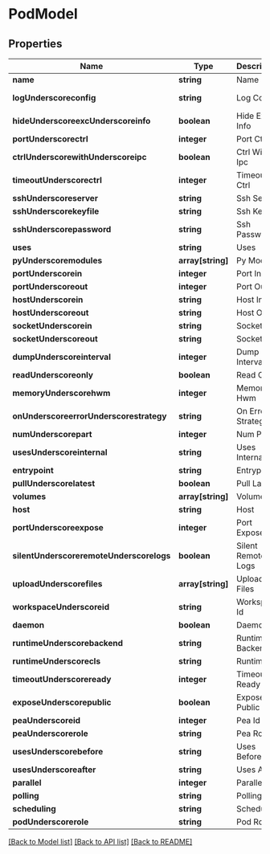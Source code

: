 # PodModel

## Properties
Name | Type | Description | Notes
------------ | ------------- | ------------- | -------------
**name** | **string** | Name | [optional] [default to null]
**logUnderscoreconfig** | **string** | Log Config | [optional] [default to /home/deepankar/coding/repos/jina/jina/resources/logging.default.yml]
**hideUnderscoreexcUnderscoreinfo** | **boolean** | Hide Exc Info | [optional] [default to false]
**portUnderscorectrl** | **integer** | Port Ctrl | [optional] [default to null]
**ctrlUnderscorewithUnderscoreipc** | **boolean** | Ctrl With Ipc | [optional] [default to false]
**timeoutUnderscorectrl** | **integer** | Timeout Ctrl | [optional] [default to 5000]
**sshUnderscoreserver** | **string** | Ssh Server | [optional] [default to null]
**sshUnderscorekeyfile** | **string** | Ssh Keyfile | [optional] [default to null]
**sshUnderscorepassword** | **string** | Ssh Password | [optional] [default to null]
**uses** | **string** | Uses | [optional] [default to _pass]
**pyUnderscoremodules** | **array[string]** | Py Modules | [optional] [default to null]
**portUnderscorein** | **integer** | Port In | [optional] [default to null]
**portUnderscoreout** | **integer** | Port Out | [optional] [default to null]
**hostUnderscorein** | **string** | Host In | [optional] [default to 0.0.0.0]
**hostUnderscoreout** | **string** | Host Out | [optional] [default to 0.0.0.0]
**socketUnderscorein** | **string** | Socket In | [optional] [default to PULL_BIND]
**socketUnderscoreout** | **string** | Socket Out | [optional] [default to PUSH_BIND]
**dumpUnderscoreinterval** | **integer** | Dump Interval | [optional] [default to 240]
**readUnderscoreonly** | **boolean** | Read Only | [optional] [default to false]
**memoryUnderscorehwm** | **integer** | Memory Hwm | [optional] [default to -1]
**onUnderscoreerrorUnderscorestrategy** | **string** | On Error Strategy | [optional] [default to IGNORE]
**numUnderscorepart** | **integer** | Num Part | [optional] [default to 0]
**usesUnderscoreinternal** | **string** | Uses Internal | [optional] [default to BaseExecutor]
**entrypoint** | **string** | Entrypoint | [optional] [default to null]
**pullUnderscorelatest** | **boolean** | Pull Latest | [optional] [default to false]
**volumes** | **array[string]** | Volumes | [optional] [default to null]
**host** | **string** | Host | [optional] [default to 0.0.0.0]
**portUnderscoreexpose** | **integer** | Port Expose | [optional] [default to null]
**silentUnderscoreremoteUnderscorelogs** | **boolean** | Silent Remote Logs | [optional] [default to false]
**uploadUnderscorefiles** | **array[string]** | Upload Files | [optional] [default to null]
**workspaceUnderscoreid** | **string** | Workspace Id | [optional] [default to null]
**daemon** | **boolean** | Daemon | [optional] [default to false]
**runtimeUnderscorebackend** | **string** | Runtime Backend | [optional] [default to PROCESS]
**runtimeUnderscorecls** | **string** | Runtime Cls | [optional] [default to ZEDRuntime]
**timeoutUnderscoreready** | **integer** | Timeout Ready | [optional] [default to 60000]
**exposeUnderscorepublic** | **boolean** | Expose Public | [optional] [default to false]
**peaUnderscoreid** | **integer** | Pea Id | [optional] [default to 0]
**peaUnderscorerole** | **string** | Pea Role | [optional] [default to SINGLETON]
**usesUnderscorebefore** | **string** | Uses Before | [optional] [default to null]
**usesUnderscoreafter** | **string** | Uses After | [optional] [default to null]
**parallel** | **integer** | Parallel | [optional] [default to 1]
**polling** | **string** | Polling | [optional] [default to ANY]
**scheduling** | **string** | Scheduling | [optional] [default to LOAD_BALANCE]
**podUnderscorerole** | **string** | Pod Role | [optional] [default to null]

[[Back to Model list]](../README.md#documentation-for-models) [[Back to API list]](../README.md#documentation-for-api-endpoints) [[Back to README]](../README.md)


